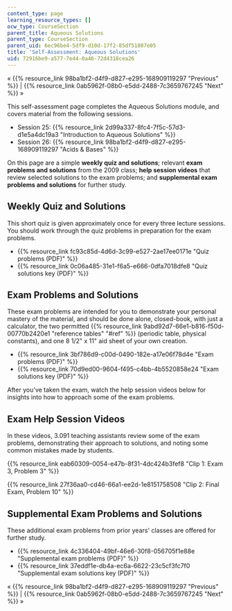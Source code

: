 ```yaml
---
content_type: page
learning_resource_types: []
ocw_type: CourseSection
parent_title: Aqueous Solutions
parent_type: CourseSection
parent_uid: 6ec96be4-5df9-d10d-17f2-85df51807e05
title: 'Self-Assessment: Aqueous Solutions'
uid: 72916be9-a577-7e44-0a46-72d4318cea26
---
```


« {{% resource_link 98ba1bf2-d4f9-d827-e295-168909119297 "Previous" %}} | {{% resource_link 0ab5962f-08b0-e5dd-2488-7c3659767245 "Next" %}} »

This self-assessment page completes the Aqueous Solutions module, and covers material from the following sessions.

*   Session 25: {{% resource_link 2d99a337-8fc4-7f5c-57d3-d1e5a4dc19a3 "Introduction to Aqueous Solutions" %}}
*   Session 26: {{% resource_link 98ba1bf2-d4f9-d827-e295-168909119297 "Acids & Bases" %}}

On this page are a simple **weekly quiz and solutions**; relevant **exam problems and solutions** from the 2009 class; **help session videos** that review selected solutions to the exam problems; and **supplemental exam problems and solutions** for further study.

Weekly Quiz and Solutions
-------------------------

This short quiz is given approximately once for every three lecture sessions. You should work through the quiz problems in preparation for the exam problems.

*   {{% resource_link fc93c85d-4d6d-3c99-e527-2ae17ee0171e "Quiz problems (PDF)" %}}
*   {{% resource_link 0c06a485-31e1-f6a5-e666-0dfa7018dfe8 "Quiz solutions key (PDF)" %}}

Exam Problems and Solutions
---------------------------

These exam problems are intended for you to demonstrate your personal mastery of the material, and should be done alone, closed-book, with just a calculator, the two permitted {{% resource_link 9abd92d7-66e1-b816-f50d-00770b2420e1 "reference tables" "#ref" %}} (periodic table, physical constants), and one 8 1/2" x 11" aid sheet of your own creation.

*   {{% resource_link 3bf786d9-c00d-0490-182e-a17e06f78d4e "Exam problems (PDF)" %}}
*   {{% resource_link 70d9ed00-9604-f495-c4bb-4b5520858e24 "Exam solutions key (PDF)" %}}

After you've taken the exam, watch the help session videos below for insights into how to approach some of the exam problems.

Exam Help Session Videos
------------------------

In these videos, 3.091 teaching assistants review some of the exam problems, demonstrating their approach to solutions, and noting some common mistakes made by students.

{{% resource_link eab60309-0054-e47b-8f31-4dc424b3fef8 "Clip 1: Exam 3, Problem 3" %}}

{{% resource_link 27f36aa0-cd46-66a1-ee2d-1e8151758508 "Clip 2: Final Exam, Problem 10" %}}

Supplemental Exam Problems and Solutions
----------------------------------------

These additional exam problems from prior years' classes are offered for further study.

*   {{% resource_link 4c336404-49bf-46e6-30f8-056705f1e88e "Supplemental exam problems (PDF)" %}}
*   {{% resource_link 37eddf1e-db4a-ec6a-6622-23c5cf3fc7f0 "Supplemental exam solutions key (PDF)" %}}

« {{% resource_link 98ba1bf2-d4f9-d827-e295-168909119297 "Previous" %}} | {{% resource_link 0ab5962f-08b0-e5dd-2488-7c3659767245 "Next" %}} »